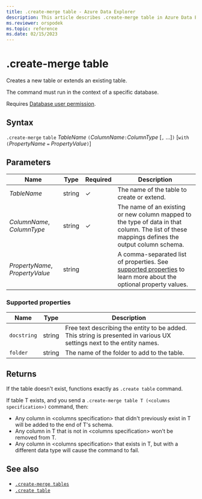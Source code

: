 ```yaml
---
title: .create-merge table - Azure Data Explorer
description: This article describes .create-merge table in Azure Data Explorer.
ms.reviewer: orspodek
ms.topic: reference
ms.date: 02/15/2023
---
```

# .create-merge table

Creates a new table or extends an existing table. 

The command must run in the context of a specific database. 

Requires [Database user permission](./access-control/role-based-access-control.md).

## Syntax

`.create-merge` `table` *TableName* `(`*ColumnName*`:`*ColumnType* [`,` ...]`)`  [`with` `(`*PropertyName* `=` *PropertyValue*`)`]

## Parameters

| Name | Type | Required | Description |
|--|--|--|--|
| *TableName* | string | &check; | The name of the table to create or extend. |
| *ColumnName*, *ColumnType* | string | &check; | The name of an existing or new column mapped to the type of data in that column. The list of these mappings defines the output column schema.|
| *PropertyName*, *PropertyValue* | string | | A comma-separated list of properties. See [supported properties](#supported-properties) to learn more about the optional property values.|

### Supported properties

|Name|Type|Description|
|--|--|--|
|`docstring`|string|Free text describing the entity to be added. This string is presented in various UX settings next to the entity names.|
|`folder`|string|The name of the folder to add to the table.|

## Returns

If the table doesn't exist, functions exactly as `.create table` command.

If table T exists, and you send a `.create-merge table T (<columns specification>)` command, then:

* Any column in \<columns specification> that didn't previously exist in T will be added to the end of T's schema.
* Any column in T that is not in \<columns specification> won't be removed from T.
* Any column in \<columns specification> that exists in T, but with a different data type will cause the command to fail.

## See also

* [`.create-merge tables`](create-merge-tables-command.md)
* [`.create table`](create-table-command.md)
